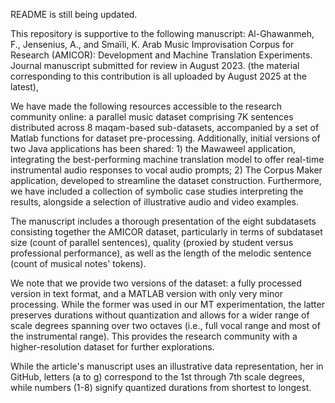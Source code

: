 README is still being updated.

This repository is supportive to the following manuscript:
 Al-Ghawanmeh, F., Jensenius, A., and Smaïli, K. Arab Music Improvisation Corpus for Research (AMICOR): Development and Machine Translation Experiments. Journal manuscript submitted for review in August 2023.
(the material corresponding to this contribution is all uploaded by August 2025 at the latest),

 We have made the following resources accessible to the research community online: a parallel music dataset comprising 7K sentences distributed across 8 maqam-based sub-datasets, accompanied by a set of Matlab functions for dataset pre-processing. Additionally, initial versions of two Java applications has been shared: 1) the Mawaweel application, integrating the best-performing machine translation model to offer real-time instrumental audio responses to vocal audio prompts; 2) The Corpus Maker application, developed to streamline the dataset construction. Furthermore, we have included a collection of symbolic case studies interpreting the results, alongside a selection of illustrative audio and video examples.

 The manuscript includes a thorough presentation of the eight subdatasets consisting together the AMICOR dataset, particularly in terms of subdataset size (count of parallel sentences), quality (proxied by student versus professional performance), as well as the length of the melodic sentence (count of musical notes' tokens).


 We note that we provide two versions of the dataset: a fully processed version in text format, and a MATLAB version with only very minor processing. While the former was used in our MT experimentation, the latter preserves durations without quantization and allows for a wider range of scale degrees spanning over two octaves (i.e., full vocal range and most of the instrumental range). This provides the research community with a higher-resolution dataset for further explorations.

While the article's manuscript uses an illustrative data representation, her in GitHub, letters (a to g) correspond to the 1st through 7th scale degrees, while numbers (1-8) signify quantized durations from shortest to longest.
